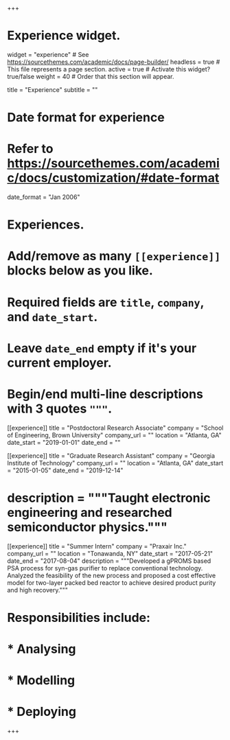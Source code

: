+++
# Experience widget.
widget = "experience"  # See https://sourcethemes.com/academic/docs/page-builder/
headless = true  # This file represents a page section.
active = true  # Activate this widget? true/false
weight = 40  # Order that this section will appear.

title = "Experience"
subtitle = ""

# Date format for experience
#   Refer to https://sourcethemes.com/academic/docs/customization/#date-format
date_format = "Jan 2006"

# Experiences.
#   Add/remove as many `[[experience]]` blocks below as you like.
#   Required fields are `title`, `company`, and `date_start`.
#   Leave `date_end` empty if it's your current employer.
#   Begin/end multi-line descriptions with 3 quotes `"""`.
[[experience]]
  title = "Postdoctoral Research Associate"
  company = "School of Engineering, Brown University"
  company_url = ""
  location = "Atlanta, GA"
  date_start = "2019-01-01"
  date_end = ""

[[experience]]
  title = "Graduate Research Assistant"
  company = "Georgia Institute of Technology"
  company_url = ""
  location = "Atlanta, GA"
  date_start = "2015-01-05"
  date_end = "2019-12-14"
 # description = """Taught electronic engineering and researched semiconductor physics."""

[[experience]]
  title = "Summer Intern"
  company = "Praxair Inc."
  company_url = ""
  location = "Tonawanda, NY"
  date_start = "2017-05-21"
  date_end = "2017-08-04"
  description = """Developed a gPROMS based PSA process for syn-gas purifier to replace conventional technology. Analyzed the feasibility of the new process and proposed a cost effective model for two-layer packed bed reactor to achieve desired product purity and high recovery."""
#  Responsibilities include:
#
#  * Analysing
#  * Modelling
#  * Deploying


+++
